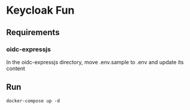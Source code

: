 # Keycloak Fun

## Requirements
### oidc-expressjs
In the oidc-expressjs directory, move .env.sample to .env and update its content

## Run

```
docker-compose up -d
```
